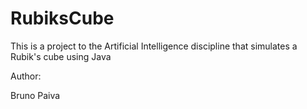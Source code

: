 RubiksCube
==========

This is a project to the Artificial Intelligence discipline that simulates a Rubik's cube using Java

Author:

Bruno Paiva
